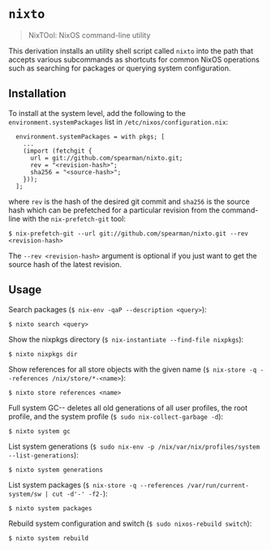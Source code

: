 # `nixto`

> NixTOol: NixOS command-line utility

This derivation installs an utility shell script called `nixto` into the path
that accepts various subcommands as shortcuts for common NixOS operations such
as searching for packages or querying system configuration.


## Installation

To install at the system level, add the following to the
`environment.systemPackages` list in `/etc/nixos/configuration.nix`:

```
  environment.systemPackages = with pkgs; [
    ...
    (import (fetchgit {
      url = git://github.com/spearman/nixto.git;
      rev = "<revision-hash>";
      sha256 = "<source-hash>";
    }));
  ];
```

where `rev` is the hash of the desired git commit and `sha256` is the source
hash which can be prefetched for a particular revision from the command-line
with the `nix-prefetch-git` tool:

```
$ nix-prefetch-git --url git://github.com/spearman/nixto.git --rev <revision-hash>
```

The `--rev <revision-hash>` argument is optional if you just want to get the
source hash of the latest revision.


## Usage

Search packages (`$ nix-env -qaP --description <query>`):

    $ nixto search <query>

Show the nixpkgs directory (`$ nix-instantiate --find-file nixpkgs`):

    $ nixto nixpkgs dir

Show references for all store objects with the given name
(`$ nix-store -q --references /nix/store/*-<name>`):

    $ nixto store references <name>

Full system GC-- deletes all old generations of all user profiles, the root
profile, and the system profile (`$ sudo nix-collect-garbage -d`):

    $ nixto system gc

List system generations (`$ sudo nix-env -p /nix/var/nix/profiles/system
--list-generations`):

    $ nixto system generations

List system packages (`$ nix-store -q --references /var/run/current-system/sw |
cut -d'-' -f2-`):

    $ nixto system packages

Rebuild system configuration and switch (`$ sudo nixos-rebuild switch`):

    $ nixto system rebuild
